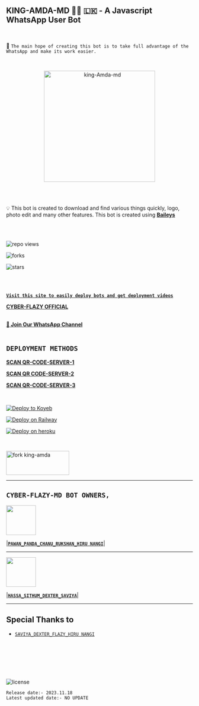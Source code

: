 <br>

## KING-AMDA-MD 👨‍💻 🇱🇰 - A Javascript WhatsApp User Bot

<br>

🔮 `The main hope of creating this bot is to take full advantage of the WhatsApp and make its work easier.`

<br>
 
  <p align="center">  
  <a href="https://telegra.ph/file/83aed3dcb3881a1995006.jpg">
    <img alt="king-Amda-md" height="300" src="https://telegra.ph/file/83aed3dcb3881a1995006.jpg">
    
  
  </a>
</p>  


<br>
<br>

💡 This bot is created to download and find various things quickly, logo, photo edit and many other features. This bot is created using **[Baileys](https://github.com/WhiskeySockets/Baileys)**

<br>
<br>
  

![repo views](https://hits.seeyoufarm.com/api/count/incr/badge.svg?url=https%3A%2F%2Fgithub.com%2Fflazy122%2FKING-AMDA-MD&count_bg=%2379C83D&title_bg=%23555555&icon=gitpod.svg&icon_color=%23E7E7E7&title=Views&edge_flat=false)

![forks](https://img.shields.io/github/forks/flazy123/KING-AMDA-MD?label=Forks&style=social)

![stars](https://telegra.ph/file/a175fe461a061f2159e7f.jpg)

<br>
<br>


 **[`Visit this site to easily deploy bots and get deployment videos`](tiktok.com/@_cyber_hr_king)**


**[CYBER-FLAZY OFFICIAL](https://www.youtube.com/@cyber_flazy)**
<br>
<br>

**[🚀 Join Our WhatsApp Channel](https://chat.whatsapp.com/L6Rw4onJlfBJGprvSQh9I2)**
<br>
<br>

 **`DEPLOYMENT METHODS`**
---
**[SCAN QR-CODE-SERVER-1](https://replit.com/@savigaming2009/KING-AMDA-BOT-QR?v=1)**



**[SCAN QR CODE-SERVER-2](https://replit.com/@savigaming2009/KING-AMDA-BOT-QR?v=1)**

  

**[SCAN QR-CODE-SERVER-3](https://replit.com/@savigaming2009/KING-AMDA-BOT-QR?v=1)**


<br>

[![Deploy to Koyeb](https://www.koyeb.com/static/images/deploy/button.svg)](https://app.koyeb.com/apps/deploy?type=git&repository=github.com/prabathLK/PRABATH-MD&branch=main&env[BOT_NUMBER]&env[SESSION_ID]&env[GITHUB_USERNAME]&env[GITHUB_AUTH_TOKEN]&name=prabath-md)
<br>

[![Deploy on Railway](https://railway.app/button.svg)](https://railway.app/template/2B1VYo)
<br>

[![Deploy on heroku](https://www.herokucdn.com/deploy/button.svg)](https://dashboard.heroku.com/new?button-url=https://github.com/flazy123/KING-AMDA-MD&template=https://github.com/flazy123/KING-AMDA-MD.git)

<br>

  
<a href="https://github.com/flazy123/KING-AMDA-MD/fork" target="blank"><img align="center" src="https://i.imgur.com/cxaSEWe.png" alt="fork king-amda" height="65" width="170" /></a>

 ---



## **`CYBER-FLAZY-MD BOT OWNERS,`**


   <a href="tiktok.com/@_cyber_hr_king/"><img src="https://telegra.ph/file/a175fe461a061f2159e7f.jpg" width=80 height=80></a>   

|**[`PAWAN_PANDA_CHANU_RUKSHAN_HIRU NANGI`](tiktok.com/@_cyber_hr_king)**|

---

<a href="https://www.youtube.com/@cyber_flazy"><img src="https://telegra.ph/file/8daee9974c4a7c6c78815.jpg" width=80 height=80></a> 

|**[`HASSA_SITHUM_DEXTER_SAVIYA`](tiktok.com/@_cyber_hr_king)**|

---

## Special Thanks to
* [`SAVIYA_DEXTER_FLAZY_HIRU NANGI`](tiktok.com/@_cyber_hr_king/)

<br>
<br>
<br>
<br>
<br>


![license](https://telegra.ph/file/a175fe461a061f2159e7f.jpg?color=green&label=License&style=plastic)



`Release date:- 2023.11.18`
<br>
`Latest updated date:- NO UPDATE`

